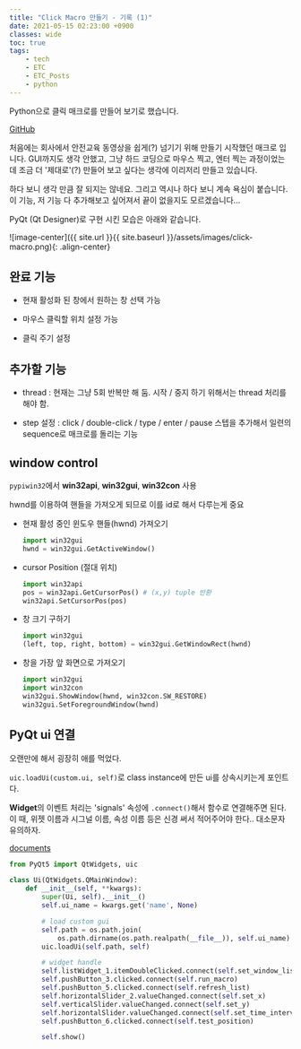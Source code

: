 ```yaml
---
title: "Click Macro 만들기 - 기록 (1)"
date: 2021-05-15 02:23:00 +0900
classes: wide
toc: true
tags:
    - tech
    - ETC
    - ETC_Posts
    - python
---
```


Python으로 클릭 매크로를 만들어 보기로 했습니다.

[GitHub](https://github.com/lazyduo/win-click-macro)

처음에는 회사에서 안전교육 동영상을 쉽게(?) 넘기기 위해 만들기 시작했던 매크로 입니다. GUI까지도 생각 안했고, 그냥 하드 코딩으로 마우스 찍고, 엔터 찍는 과정이었는데 조금 더 '제대로'(?) 만들어 보고 싶다는 생각에 이리저리 만들고 있습니다.

하다 보니 생각 만큼 잘 되지는 않네요. 그리고 역시나 하다 보니 계속 욕심이 붙습니다. 이 기능, 저 기능 다 추가해보고 싶어져서 끝이 없을지도 모르겠습니다...

PyQt (Qt Designer)로 구현 시킨 모습은 아래와 같습니다.

![image-center]({{ site.url }}{{ site.baseurl }}/assets/images/click-macro.png){: .align-center}

## 완료 기능

- 현재 활성화 된 창에서 원하는 창 선택 가능

- 마우스 클릭할 위치 설정 가능

- 클릭 주기 설정

## 추가할 기능

- thread : 현재는 그냥 5회 반복만 해 둠. 시작 / 중지 하기 위해서는 thread 처리를 해야 함.

- step 설정 : click / double-click / type / enter / pause 스텝을 추가해서 일련의 sequence로 매크로를 돌리는 기능

## window control

`pypiwin32`에서 **win32api**, **win32gui**, **win32con** 사용

hwnd를 이용하여 핸들을 가져오게 되므로 이를 id로 해서 다루는게 중요

- 현재 활성 중인 윈도우 핸들(hwnd) 가져오기

    ```python
    import win32gui
    hwnd = win32gui.GetActiveWindow()
    ```

- cursor Position (절대 위치)

    ```python
    import win32api
    pos = win32api.GetCursorPos() # (x,y) tuple 반환
    win32api.SetCursorPos(pos)
    ```
- 창 크기 구하기

    ```python
    import win32gui
    (left, top, right, bottom) = win32gui.GetWindowRect(hwnd)
    ```
- 창을 가장 앞 화면으로 가져오기

    ```python
    import win32gui
    import win32con
    win32gui.ShowWindow(hwnd, win32con.SW_RESTORE)
    win32gui.SetForegroundWindow(hwnd)
    ```


## PyQt ui 연결

오랜만에 해서 굉장히 애를 먹었다.

`uic.loadUi(custom.ui, self)`로 class instance에 만든 ui를 상속시키는게 포인트다.

**Widget**의 이벤트 처리는 'signals' 속성에 `.connect()`해서 함수로 연결해주면 된다. 이 때, 위젯 이름과 시그널 이름, 속성 이름 등은 신경 써서 적어주어야 한다.. 대소문자 유의하자.

[documents](https://doc.qt.io/qt-5/qlistwidgetitem.html)

```python
from PyQt5 import QtWidgets, uic

class Ui(QtWidgets.QMainWindow):
    def __init__(self, **kwargs):
        super(Ui, self).__init__()
        self.ui_name = kwargs.get('name', None)

        # load custom gui
        self.path = os.path.join(
            os.path.dirname(os.path.realpath(__file__)), self.ui_name)
        uic.loadUi(self.path, self)

        # widget handle
        self.listWidget_1.itemDoubleClicked.connect(self.set_window_list)
        self.pushButton_3.clicked.connect(self.run_macro)
        self.pushButton_5.clicked.connect(self.refresh_list)
        self.horizontalSlider_2.valueChanged.connect(self.set_x)
        self.verticalSlider.valueChanged.connect(self.set_y)
        self.horizontalSlider.valueChanged.connect(self.set_time_interval)
        self.pushButton_6.clicked.connect(self.test_position)

        self.show()
```